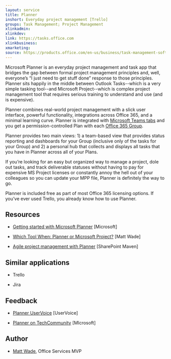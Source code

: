```yaml
---
layout: service
title: Planner
inshort: Everyday project management [Trello]
groups: Task Management; Project Management
xlinkadmin: 
xlinkdev: 
link: https://tasks.office.com
xlinkbusiness: 
xmarketing: 
source: https://products.office.com/en-us/business/task-management-software
---
```


Microsoft Planner is an everyday project management and task app that bridges the gap between formal project management principles and, well, everyone’s “I just need to get stuff done” response to those principles. Planner sits happily in the middle between Outlook Tasks--which is a very simple tasking tool--and Microsoft Project--which is complex project management tool that requires serious training to understand and use (and is expensive). 

Planner combines real-world project management with a slick user interface, powerful functionality, integrations across Office 365, and a minimal learning curve. Planner is integrated with [Microsoft Teams tabs](https://blogs.technet.microsoft.com/skypehybridguy/2017/08/30/microsoft-teams-using-planner-to-stay-organized/) and you get a permission-controlled Plan with each [Office 365 Group](http://icsh.pt/O365groups).

Planner provides two main views: 1) a team-based view that provides status reporting and dashboards for your Group (inclusive only of the tasks for your Group) and 2) a personal hub that collects and displays all tasks that you have in Planner across all of your Plans.

If you’re looking for an easy but organized way to manage a project, dole out tasks, and track deliverable statuses without having to pay for expensive MS Project licenses or constantly annoy the hell out of your colleagues so you can update your MPP file, Planner is definitely the way to go.

Planner is included free as part of most Office 365 licensing options. If you’ve ever used Trello, you already know how to use Planner.

Resources
---------

-   [Getting started with Microsoft Planner](https://support.office.com/en-us/article/Microsoft-Planner-help-4a9a13c6-3adf-4a60-a6fc-15c0b15e16fc?ui=en-US&rs=en-US&ad=US)
    \[Microsoft\]

-   [Which Tool When: Planner or Microsoft Project?](https://jum.to/ProjectOrPlanner)
    \[Matt Wade\]
    
-   [Agile project management with Planner](https://sharepointmaven.com/how-to-use-microsoft-planner-for-agile-and-scrum-projects/)
    \[SharePoint Maven\]

Similar applications
--------------------

-   Trello

-   Jira

Feedback
---------

-   [Planner UserVoice](https://planner.uservoice.com/forums/330525-microsoft-planner-feedback-forum)
    \[UserVoice\]
    
-   [Planner on TechCommunity](https://techcommunity.microsoft.com/t5/Planner/ct-p/Planner)
    \[MIcrosoft\]
    
Author
---------

-   [Matt Wade](https://www.linkedin.com/in/thatmattwade/), Office Services MVP
